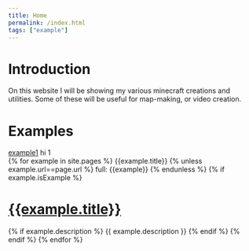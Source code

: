 ```yaml
---
title: Home
permalink: /index.html
tags: ["example"]
---
```

# Introduction  
On this website I will be showing my various minecraft creations and utilities. Some of these will be useful for map-making, or video creation.

# Examples  
[example1](example1.md)
hi 1  
{% for example in site.pages %}
{{example.title}}
{% unless example.url==page.url %}
full:
{{example}}
{% endunless %}
{% if example.isExample %}
# [{{example.title}}]({{example.url}})
{% if example.description %}
  {{ example.description }}
{% endif %}
{% endif %}
{% endfor %}

